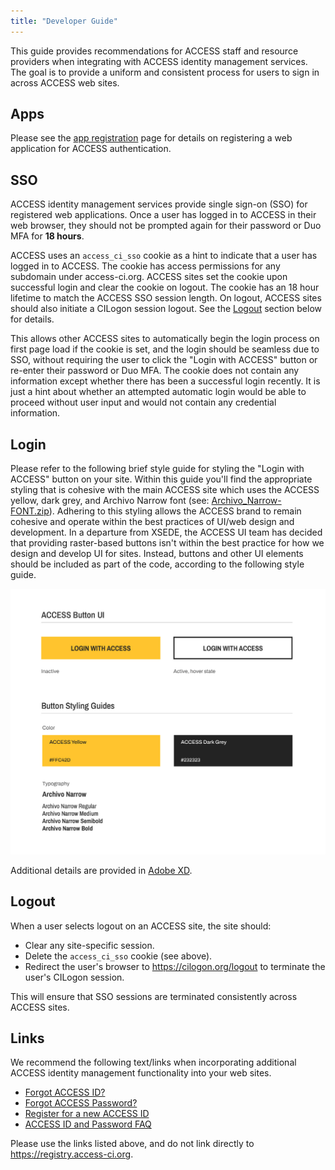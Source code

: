 ```yaml
---
title: "Developer Guide"
---
```


This guide provides recommendations for ACCESS staff and resource providers when integrating with ACCESS identity management services.
The goal is to provide a uniform and consistent process for users to sign in across ACCESS web sites.

Apps
----
Please see the [app registration](/register-app) page for details on registering a web application for ACCESS authentication.

SSO
---
ACCESS identity management services provide single sign-on (SSO) for registered web applications.
Once a user has logged in to ACCESS in their web browser, they should not be prompted again for their password or Duo MFA for **18 hours**.

ACCESS uses an `access_ci_sso` cookie as a hint to indicate that a user has logged in to ACCESS.
The cookie has access permissions for any subdomain under access-ci.org.
ACCESS sites set the cookie upon successful login and clear the cookie on logout.
The cookie has an 18 hour lifetime to match the ACCESS SSO session length.
On logout, ACCESS sites should also initiate a CILogon session logout. See the [Logout](#logout) section below for details.

This allows other ACCESS sites to automatically begin the login process on first page load if the cookie is set,
and the login should be seamless due to SSO,
without requiring the user to click the "Login with ACCESS" button or re-enter their password or Duo MFA.
The cookie does not contain any information except whether there has been a successful login recently.
It is just a hint about whether an attempted automatic login would be able to proceed without user input
and would not contain any credential information.

Login
------
Please refer to the following brief style guide for styling the "Login with ACCESS" button on your site. Within this guide you'll find the appropriate styling that is cohesive with the main ACCESS site which uses the ACCESS yellow, dark grey, and Archivo Narrow font (see: [Archivo_Narrow-FONT.zip](/Archivo_Narrow-FONT.zip)). Adhering to this styling allows the ACCESS brand to remain cohesive and operate within the best practices of UI/web design and development. In a departure from XSEDE, the ACCESS UI team has decided that providing raster-based buttons isn't within the best practice for how we design and develop UI for sites. Instead, buttons and other UI elements should be included as part of the code, according to the following style guide.

![Login with ACCESS - Style Guide](/ACCESS_Login_Button.jpg)

Additional details are provided in [Adobe XD](https://xd.adobe.com/view/d332fba6-6d51-4436-bacd-c807f991e5f7-8661/).

Logout
------
When a user selects logout on an ACCESS site, the site should:
* Clear any site-specific session.
* Delete the `access_ci_sso` cookie (see above).
* Redirect the user's browser to <https://cilogon.org/logout> to terminate the user's CILogon session.

This will ensure that SSO sessions are terminated consistently across ACCESS sites.

Links
-----
We recommend the following text/links when incorporating additional ACCESS identity management functionality into your web sites.
* [Forgot ACCESS ID?](https://identity.access-ci.org/username-reminder)
* [Forgot ACCESS Password?](https://identity.access-ci.org/password-reset)
* [Register for a new ACCESS ID](https://identity.access-ci.org/new-user)
* [ACCESS ID and Password FAQ](https://identity.access-ci.org/faq)

Please use the links listed above, and do not link directly to <https://registry.access-ci.org>.
